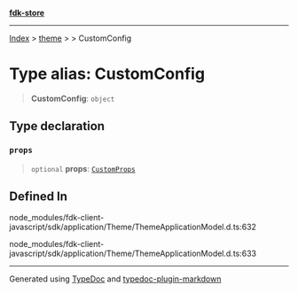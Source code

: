[**fdk-store**](../../../README.md)
***

[Index](../../../API.md) > [theme](../../README.md) > [<internal>](../README.md) > CustomConfig

# Type alias: CustomConfig

> **CustomConfig**: `object`

## Type declaration

### `props`

> `optional` **props**: [`CustomProps`](type-alias.CustomProps.md)

## Defined In

node\_modules/fdk-client-javascript/sdk/application/Theme/ThemeApplicationModel.d.ts:632

node\_modules/fdk-client-javascript/sdk/application/Theme/ThemeApplicationModel.d.ts:633

***
Generated using [TypeDoc](https://typedoc.org/) and [typedoc-plugin-markdown](https://www.npmjs.com/package/typedoc-plugin-markdown)

